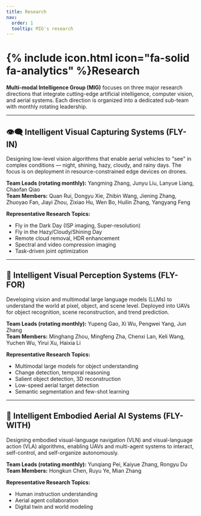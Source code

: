 ```yaml
---
title: Research
nav:
  order: 1
  tooltip: MIG's research
---
```


# {% include icon.html icon="fa-solid fa-analytics" %}Research

**Multi-modal Intelligence Group (MIG)** focuses on three major research directions that integrate cutting-edge artificial intelligence, computer vision, and aerial systems. Each direction is organized into a dedicated sub-team with monthly rotating leadership.

---

## 👁‍🗨 Intelligent Visual Capturing Systems (FLY-IN)

Designing low-level vision algorithms that enable aerial vehicles to "see" in complex conditions — night, shining, hazy, cloudy, and rainy days. The focus is on deployment in resource-constrained edge devices on drones.

**Team Leads (rotating monthly):** Yangming Zhang, Junyu Liu, Lanyue Liang, Chaofan Qiao  
**Team Members:** Quan Rui, Dongyu Xie, Zhibin Wang, Jiening Zhang, Zhuoyao Fan, Jiayi Zhou, Zixiao Hu, Wen Bo, Huilin Zhang, Yangyang Feng

**Representative Research Topics:**
- Fly in the Dark Day (ISP imaging, Super-resolution)  
- Fly in the Hazy/Cloudy/Shining Day  
- Remote cloud removal, HDR enhancement  
- Spectral and video compression imaging  
- Task-driven joint optimization

---

## 🧠 Intelligent Visual Perception Systems (FLY-FOR)

Developing vision and multimodal large language models (LLMs) to understand the world at pixel, object, and scene level. Deployed into UAVs for object recognition, scene reconstruction, and trend prediction.

**Team Leads (rotating monthly):** Yupeng Gao, Xi Wu, Pengwei Yang, Jun Zhang  
**Team Members:** Minghang Zhou, Mingfeng Zha, Chenxi Lan, Keli Wang, Yuchen Wu, Yirui Xu, Haixia Li

**Representative Research Topics:**
- Multimodal large models for object understanding  
- Change detection, temporal reasoning  
- Salient object detection, 3D reconstruction  
- Low-speed aerial target detection  
- Semantic segmentation and few-shot learning

---

## 🤖 Intelligent Embodied Aerial AI Systems (FLY-WITH)

Designing embodied visual-language navigation (VLN) and visual-language action (VLA) algorithms, enabling UAVs and multi-agent systems to interact, self-control, and self-organize autonomously.

**Team Leads (rotating monthly):** Yunqiang Pei, Kaiyue Zhang, Rongyu Du  
**Team Members:** Hongkun Chen, Ruyu Ye, Mian Zhang

**Representative Research Topics:**
- Human instruction understanding  
- Aerial agent collaboration  
- Digital twin and world modeling  

